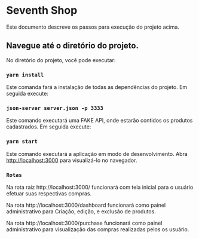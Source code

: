 # Seventh Shop

Este documento descreve os passos para execução do projeto acima.

## Navegue até o diretório do projeto.

No diretório do projeto, você pode executar:

### `yarn install`

Este comanda fará a instalação de todas as dependências do projeto. Em seguida execute:

### `json-server server.json -p 3333`

Este comando executará uma FAKE API, onde estarão contidos os produtos cadastrados. Em seguida execute:

### `yarn start`

Este comando executará a aplicação em modo de desenvolvimento.
Abra [http://localhost:3000](http://localhost:3000) para visualizá-lo no navegador.

### `Rotas`

Na rota raiz http://localhost:3000/ funcionará com tela inicial para o usuário efetuar suas respectivas compras.

Na rota http://localhost:3000/dashboard funcionará como painel administrativo para Criação, edição, e exclusão de produtos.

Na rota http://localhost:3000/purchase funcionará como painel administrativo para visualização das compras realizadas pelos os usuário.
